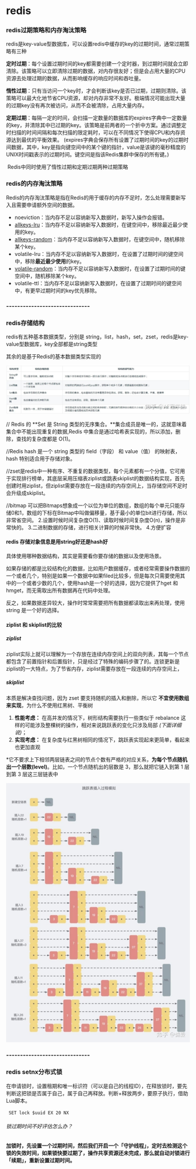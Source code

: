 # redis

### redis过期策略和内存淘汰策略

​		redis是key-value型数据库，可以设置redis中缓存的key的过期时间，通常过期策略有三种

**定时过期**：每个设置过期时间的key都需要创建一个定时器，到过期时间就会立即清除。该策略可以立即清除过期的数据，对内存很友好；但是会占用大量的CPU资源去处理过期的数据，从而影响缓存的响应时间和吞吐量。

**惰性过期**：只有当访问一个key时，才会判断该key是否已过期，过期则清除。该策略可以最大化地节省CPU资源，却对内存非常不友好。极端情况可能出现大量的过期key没有再次被访问，从而不会被清除，占用大量内存。

**定期过期**：每隔一定的时间，会扫描一定数量的数据库的expires字典中一定数量的key，并清除其中已过期的key。该策略是前两者的一个折中方案。通过调整定时扫描的时间间隔和每次扫描的限定耗时，可以在不同情况下使得CPU和内存资源达到最优的平衡效果。
(expires字典会保存所有设置了过期时间的key的过期时间数据，其中，key是指向键空间中的某个键的指针，value是该键的毫秒精度的UNIX时间戳表示的过期时间。键空间是指该Redis集群中保存的所有键。)

​		Redis中同时使用了惰性过期和定期过期两种过期策略

### redis的内存淘汰策略

Redis的内存淘汰策略是指在Redis的用于缓存的内存不足时，怎么处理需要新写入且需要申请额外空间的数据。

- noeviction：当内存不足以容纳新写入数据时，新写入操作会报错。
- [allkeys-lru](https://www.zhihu.com/search?q=allkeys-lru&search_source=Entity&hybrid_search_source=Entity&hybrid_search_extra={"sourceType"%3A"article"%2C"sourceId"%3A"51024069"})：当内存不足以容纳新写入数据时，在键空间中，移除最近最少使用的key。
- [allkeys-random](https://www.zhihu.com/search?q=allkeys-random&search_source=Entity&hybrid_search_source=Entity&hybrid_search_extra={"sourceType"%3A"article"%2C"sourceId"%3A"51024069"})：当内存不足以容纳新写入数据时，在键空间中，随机移除某个key。
- volatile-lru：当内存不足以容纳新写入数据时，在设置了过期时间的键空间中，移除**最近最少使用**的key。
- [volatile-random](https://www.zhihu.com/search?q=volatile-random&search_source=Entity&hybrid_search_source=Entity&hybrid_search_extra={"sourceType"%3A"article"%2C"sourceId"%3A"51024069"})：当内存不足以容纳新写入数据时，在设置了过期时间的键空间中，随机移除某个key。
- volatile-ttl：当内存不足以容纳新写入数据时，在设置了过期时间的键空间中，有更早过期时间的key优先移除。

### ------------------------------

### redis存储结构

redis有五种基本数据类型，分别是 string，list，hash，set，zset，redis是key-value型数据库，key全部都是string类型

其余的是基于Redis的基本数据类型实现的

![preview](面经-redis.assets/v2-de9ab7871f5d06a76d9c376b32ac497e_r.jpg)

// Redis 的 **Set 是 String 类型的无序集合。**集合成员是唯一的，这就意味着集合中不能出现重复的数据,Redis 中集合是通过哈希表实现的，所以添加，删除，查找的复杂度都是 O(1)。

//Redis hash 是一个 string 类型的 field（字段） 和 value（值） 的映射表，hash 特别适合用于存储对象。

//zset是redis中一种有序、不重复的数据类型，每个元素都有一个分值，它可用于实现排行榜单，其底层采用压缩表ziplist或跳表skiplist的数据结构实现，首先创建时用ziplist，但ziplist需要存放在一段连续的内存空间上，当存储空间不足时会升级成skiplist。

//bitmap 可以把Bitmaps想象成一个以位为单位的数组，数组的每个单元只能存储0和1，数组的下标在Bitmap中叫做偏移量，基于最小的单位bit进行存储，所以非常省空间。 2.设置时候时间复杂度O(1)、读取时候时间复杂度O(n)，操作是非常快的。 3.二进制数据的存储，进行相关计算的时候非常快。 4.方便扩容

#### redis 存储对象信息是用string好还是hash好

具体使用哪种数据结构，其实是需要看你要存储的数据以及使用场景。

如果存储的都是比较结构化的数据，比如用户数据缓存，或者经常需要操作数据的一个或者几个，特别是如果一个数据中如果filed比较多，但是每次只需要使用其中的一个或者少数的几个，使用hash是一个好的选择，因为它提供了hget 和 hmget，而无需取出所有数据再在代码中处理。

反之，如果数据差异较大，操作时常常需要把所有数据都读取出来再处理，使用string 是一个好的选择。

#### ziplist 和 skiplist的比较

##### ziplist

ziplist实际上就可以理解为一个存放在连续内存空间上的双向列表，其每一个节点都包含了前置指针和后置指针，只是经过了特殊的编码步骤了的。连锁更新是ziplist的一大特点，为了节省内存，ziplist需要存放在一段连续的内存空间上，

##### skiplist

本质是解决查找问题，因为 zset 要支持随机的插入和删除，所以它 **不宜使用数组来实现**，为什么不使用红黑树、平衡树

1. **性能考虑：** 在高并发的情况下，树形结构需要执行一些类似于 rebalance 这样的可能涉及整棵树的操作，相对来说跳跃表的变化只涉及局部 _(下面详细说)_；
2. **实现考虑：** 在复杂度与红黑树相同的情况下，跳跃表实现起来更简单，看起来也更加直观

*它不要求上下相邻两层链表之间的节点个数有严格的对应关系，**为每个节点随机出一个层数(level)**。比如，一个节点随机出的层数是 3，那么就把它链入到第 1 层到第 3 层这三层链表中

![preview](面经-redis.assets/v2-171b580cbdda1b2bce7b3087c1df682e_r.jpg)

### ------------------------------

### redis setnx分布式锁

​		在申请锁时，设置租期和唯一标识符（可以是自己的线程ID），在释放锁时，要先判断这把锁是否属于自己，属于自己再释放。判断+释放两步，要原子执行，借助Lua脚本。

` SET lock $uuid EX 20 NX` 

###### 锁过期时间不好评估怎么办？

​		**加锁时，先设置一个过期时间，然后我们开启一个「守护线程」，定时去检测这个锁的失效时间，如果锁快要过期了，操作共享资源还未完成，那么就自动对锁进行「续期」，重新设置过期时间。**